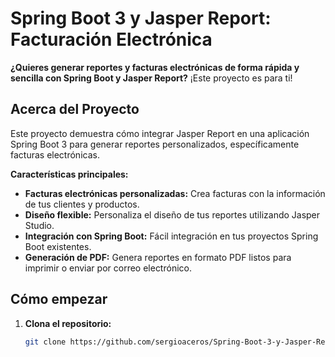 # Spring Boot 3 y Jasper Report: Facturación Electrónica 

**¿Quieres generar reportes y facturas electrónicas de forma rápida y sencilla con Spring Boot y Jasper Report?** ¡Este proyecto es para ti! 

##  Acerca del Proyecto

Este proyecto demuestra cómo integrar Jasper Report en una aplicación Spring Boot 3 para generar reportes personalizados, específicamente facturas electrónicas. 

**Características principales:**

* **Facturas electrónicas personalizadas:** Crea facturas con la información de tus clientes y productos.
* **Diseño flexible:** Personaliza el diseño de tus reportes utilizando Jasper Studio.
* **Integración con Spring Boot:** Fácil integración en tus proyectos Spring Boot existentes.
* **Generación de PDF:** Genera reportes en formato PDF listos para imprimir o enviar por correo electrónico.

##  Cómo empezar

1. **Clona el repositorio:**
   ```bash
   git clone https://github.com/sergioaceros/Spring-Boot-3-y-Jasper-Report/
